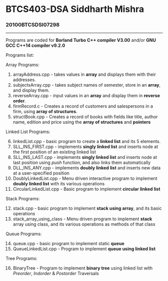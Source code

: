 # BTCS403-DSA Siddharth Mishra
<h3>20100BTCSDSI07298 </h3> <hr>

Programs are coded for **Borland Turbo C++ compiler V3.00** and/or **GNU GCC C++14 compiler v9.2.0**

Programs list: 

Array Programs: 

1. arrayAddress.cpp - takes values in **array** and displays them with their addresses.
2. subjectsArray.cpp - takes subject names of semester, store in an **array**, and display them.
3. reverseArray.cpp - input values in an **array** and display them in **reverse order**.
4. firmRecord.c - Creates a record of customers and salespersons in a firm, using **array of structures**.
5. structBook.cpp - Creates a record of books with fields like title, author name, edition and price using the **array of structures** and **pointers**

Linked List Programs: 

6. linkedList.cpp - basic program to create a **linked list** and its 5 elements.
7. SLL_INS_FIRST.cpp - implements **singly linked list** and inserts node at the first position of an existing linked list
8. SLL_INS_LAST.cpp - implements **singly linked list** and inserts node at last position using _push_ function, and also links them automatically
9. DLL_INS_ANY.cpp - implements **doubly linked list** and inserts new data at a user-specified position
10. DoublyLinkedList.cpp - Menu driven interactive program to implement **doubly linked list** with its various operations
11. CircularLinkedList.cpp - Basic program to implement **circular linked list**

Stack Programs: 

12. stack.cpp - basic program to implement **stack using array**, and its basic operations
13. stack_array_using_class - Menu driven program to implement **stack** array using class, and its various operations as methods of that class

Queue Programs:

14. queue.cpp - basic program to implement static **queue**
15. QueueLinkedList.cpp - Program to implement **queue using linked list**

Tree Programs:

16. BinaryTree - Program to implement **binary tree** using linked list with _Preorder_, _Indorder_ & _Postorder_ Traversals

